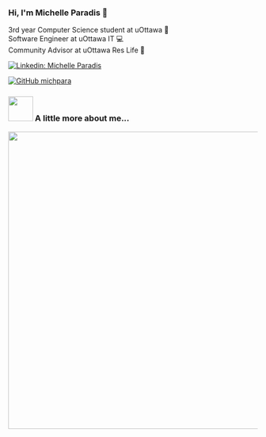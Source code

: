 ### Hi, I'm Michelle Paradis 👋

3rd year Computer Science student at uOttawa :notebook:
<br>
Software Engineer at uOttawa IT :computer:
<br>
Community Advisor at uOttawa Res Life :busts_in_silhouette:

[![Linkedin: Michelle Paradis](https://img.shields.io/badge/-MichelleParadis-blue?style=flat-square&logo=Linkedin&logoColor=white&link=https://www.linkedin.com/in/MichelleParadis/)](https://www.linkedin.com/in/https://www.linkedin.com/in/michelle-p-5aa062176//)

[![GitHub michpara](https://img.shields.io/github/followers/michpara?label=follow&style=social)](https://github.com/michpara)

### <img src="https://media.giphy.com/media/VgCDAzcKvsR6OM0uWg/giphy.gif" width="50"> A little more about me...  

<img src="https://imgur.com/QcjrCMw.png" width="600">
